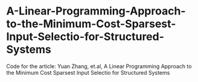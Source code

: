 # A-Linear-Programming-Approach-to-the-Minimum-Cost-Sparsest-Input-Selectio-for-Structured-Systems
Code for the article: Yuan Zhang, et.al,  A Linear Programming Approach to the Minimum Cost Sparsest Input Selectio for Structured Systems
